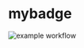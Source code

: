 # mybadge
![example workflow](https://github.com/lipanpan03/mybadge/actions/workflows/blank.yml/badge.svg)
